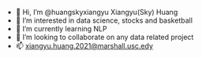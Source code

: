 - 👋 Hi, I’m @huangskyxiangyu Xiangyu(Sky) Huang
- 👀 I’m interested in data science, stocks and basketball
- 🌱 I’m currently learning NLP
- 💞️ I’m looking to collaborate on any data related project
- 📫 xiangyu.huang.2021@marshall.usc.edy

<!---
huangskyxiangyu/huangskyxiangyu is a ✨ special ✨ repository because its `README.md` (this file) appears on your GitHub profile.
You can click the Preview link to take a look at your changes.
--->
